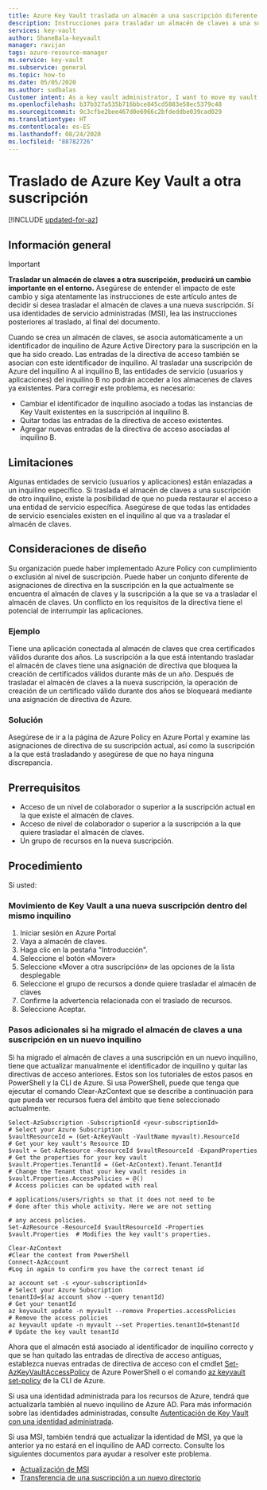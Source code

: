 ```yaml
---
title: Azure Key Vault traslada un almacén a una suscripción diferente | Microsoft Docs
description: Instrucciones para trasladar un almacén de claves a una suscripción diferente.
services: key-vault
author: ShaneBala-keyvault
manager: ravijan
tags: azure-resource-manager
ms.service: key-vault
ms.subservice: general
ms.topic: how-to
ms.date: 05/05/2020
ms.author: sudbalas
Customer intent: As a key vault administrator, I want to move my vault to another subscription.
ms.openlocfilehash: b37b327a535b716bbce845cd5883e58ec5379c48
ms.sourcegitcommit: 9c3cfbe2bee467d0e6966c2bfdeddbe039cad029
ms.translationtype: HT
ms.contentlocale: es-ES
ms.lasthandoff: 08/24/2020
ms.locfileid: "88782726"
---
```

# <a name="moving-an-azure-key-vault-to-another-subscription"></a>Traslado de Azure Key Vault a otra suscripción

[!INCLUDE [updated-for-az](../../../includes/updated-for-az.md)]

## <a name="overview"></a>Información general

> [!IMPORTANT]
> **Trasladar un almacén de claves a otra suscripción, producirá un cambio importante en el entorno.**
> Asegúrese de entender el impacto de este cambio y siga atentamente las instrucciones de este artículo antes de decidir si desea trasladar el almacén de claves a una nueva suscripción.
> Si usa identidades de servicio administradas (MSI), lea las instrucciones posteriores al traslado, al final del documento. 

Cuando se crea un almacén de claves, se asocia automáticamente a un identificador de inquilino de Azure Active Directory para la suscripción en la que ha sido creado. Las entradas de la directiva de acceso también se asocian con este identificador de inquilino. Al trasladar una suscripción de Azure del inquilino A al inquilino B, las entidades de servicio (usuarios y aplicaciones) del inquilino B no podrán acceder a los almacenes de claves ya existentes. Para corregir este problema, es necesario:

* Cambiar el identificador de inquilino asociado a todas las instancias de Key Vault existentes en la suscripción al inquilino B.
* Quitar todas las entradas de la directiva de acceso existentes.
* Agregar nuevas entradas de la directiva de acceso asociadas al inquilino B.

## <a name="limitations"></a>Limitaciones

Algunas entidades de servicio (usuarios y aplicaciones) están enlazadas a un inquilino específico. Si traslada el almacén de claves a una suscripción de otro inquilino, existe la posibilidad de que no pueda restaurar el acceso a una entidad de servicio específica. Asegúrese de que todas las entidades de servicio esenciales existen en el inquilino al que va a trasladar el almacén de claves.

## <a name="design-considerations"></a>Consideraciones de diseño

Su organización puede haber implementado Azure Policy con cumplimiento o exclusión al nivel de suscripción. Puede haber un conjunto diferente de asignaciones de directiva en la suscripción en la que actualmente se encuentra el almacén de claves y la suscripción a la que se va a trasladar el almacén de claves. Un conflicto en los requisitos de la directiva tiene el potencial de interrumpir las aplicaciones.

### <a name="example"></a>Ejemplo

Tiene una aplicación conectada al almacén de claves que crea certificados válidos durante dos años. La suscripción a la que está intentando trasladar el almacén de claves tiene una asignación de directiva que bloquea la creación de certificados válidos durante más de un año. Después de trasladar el almacén de claves a la nueva suscripción, la operación de creación de un certificado válido durante dos años se bloqueará mediante una asignación de directiva de Azure.

### <a name="solution"></a>Solución

Asegúrese de ir a la página de Azure Policy en Azure Portal y examine las asignaciones de directiva de su suscripción actual, así como la suscripción a la que está trasladando y asegúrese de que no haya ninguna discrepancia.

## <a name="prerequisites"></a>Prerrequisitos

* Acceso de un nivel de colaborador o superior a la suscripción actual en la que existe el almacén de claves.
* Acceso de nivel de colaborador o superior a la suscripción a la que quiere trasladar el almacén de claves.
* Un grupo de recursos en la nueva suscripción.

## <a name="procedure"></a>Procedimiento

Si usted: 

### <a name="moving-key-vault-to-a-new-subscription-within-the-same-tenant"></a>Movimiento de Key Vault a una nueva suscripción dentro del mismo inquilino

1. Iniciar sesión en Azure Portal
2. Vaya a almacén de claves.
3. Haga clic en la pestaña "Introducción".
4. Seleccione el botón «Mover»
5. Seleccione «Mover a otra suscripción» de las opciones de la lista desplegable
6. Seleccione el grupo de recursos a donde quiere trasladar el almacén de claves
7. Confirme la advertencia relacionada con el traslado de recursos.
8. Seleccione Aceptar.

### <a name="additional-steps-if-you-moved-key-vault-to-a-subscription-in-a-new-tenant"></a>Pasos adicionales si ha migrado el almacén de claves a una suscripción en un nuevo inquilino

Si ha migrado el almacén de claves a una suscripción en un nuevo inquilino, tiene que actualizar manualmente el identificador de inquilino y quitar las directivas de acceso anteriores. Estos son los tutoriales de estos pasos en PowerShell y la CLI de Azure. Si usa PowerShell, puede que tenga que ejecutar el comando Clear-AzContext que se describe a continuación para que pueda ver recursos fuera del ámbito que tiene seleccionado actualmente. 

```azurepowershell
Select-AzSubscription -SubscriptionId <your-subscriptionId>                # Select your Azure Subscription
$vaultResourceId = (Get-AzKeyVault -VaultName myvault).ResourceId          # Get your key vault's Resource ID 
$vault = Get-AzResource –ResourceId $vaultResourceId -ExpandProperties     # Get the properties for your key vault
$vault.Properties.TenantId = (Get-AzContext).Tenant.TenantId               # Change the Tenant that your key vault resides in
$vault.Properties.AccessPolicies = @()                                     # Access policies can be updated with real
                                                                           # applications/users/rights so that it does not need to be                             # done after this whole activity. Here we are not setting 
                                                                           # any access policies. 
Set-AzResource -ResourceId $vaultResourceId -Properties $vault.Properties  # Modifies the key vault's properties.

Clear-AzContext                                                            #Clear the context from PowerShell
Connect-AzAccount                                                          #Log in again to confirm you have the correct tenant id
````

```azurecli
az account set -s <your-subscriptionId>                                    # Select your Azure Subscription
tenantId=$(az account show --query tenantId)                               # Get your tenantId
az keyvault update -n myvault --remove Properties.accessPolicies           # Remove the access policies
az keyvault update -n myvault --set Properties.tenantId=$tenantId          # Update the key vault tenantId
```

Ahora que el almacén está asociado al identificador de inquilino correcto y que se han quitado las entradas de directiva de acceso antiguas, establezca nuevas entradas de directiva de acceso con el cmdlet [Set-AzKeyVaultAccessPolicy](/powershell/module/az.keyvault/Set-azKeyVaultAccessPolicy) de Azure PowerShell o el comando [az keyvault set-policy](/cli/azure/keyvault?view=azure-cli-latest#az-keyvault-set-policy) de la CLI de Azure.

Si usa una identidad administrada para los recursos de Azure, tendrá que actualizarla también al nuevo inquilino de Azure AD. Para más información sobre las identidades administradas, consulte [Autenticación de Key Vault con una identidad administrada](managed-identity.md).

Si usa MSI, también tendrá que actualizar la identidad de MSI, ya que la anterior ya no estará en el inquilino de AAD correcto. Consulte los siguientes documentos para ayudar a resolver este problema. 

* [Actualización de MSI](https://docs.microsoft.com/azure/active-directory/managed-identities-azure-resources/known-issues#transferring-a-subscription-between-azure-ad-directories)
* [Transferencia de una suscripción a un nuevo directorio](https://docs.microsoft.com/azure/role-based-access-control/transfer-subscription)


